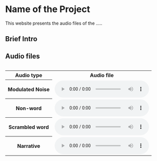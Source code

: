# Name of the Project

This website presents the audio files of the .....

## Brief Intro


## Audio files
<div style="overflow-x: auto;" class="figure">
    <table class="audioTable">
        <tr>
<!--             <th rowspan="2">Audio</th> -->
            <th colspan="2">Audio type</th>
            <th colspan="2">Audio file</th>
<!--             <th rowspan="2">Audio</th> -->
        <tr>
            <th colspan="2">Modulated Noise</th>
            <td><audio controls="controls"><source src=""></audio></td>
        </tr>
        <tr>
            <th colspan="2">Non-word</th>
            <td><audio controls="controls"><source src=""></audio></td>
        </tr>
        <tr>
            <th colspan="2">Scrambled word</th>
            <td><audio controls="controls"><source src=""></audio></td>
        </tr>
        <tr>
            <th colspan="2">Narrative</th>
            <td><audio controls="controls"><source src=""></audio></td>
        </tr>
    </table>
</div>
